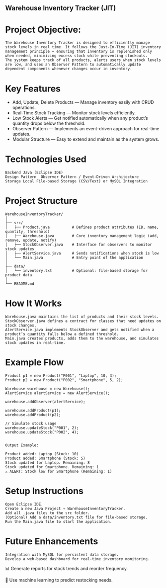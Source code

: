 ## Warehouse Inventory Tracker (JIT)
# Project Objective:
    The Warehouse Inventory Tracker is designed to efficiently manage stock levels in real time. It follows the Just-In-Time (JIT) inventory management principle — ensuring that inventory is replenished only when needed, minimizing excess stock while preventing stockouts.
    The system keeps track of all products, alerts users when stock levels are low, and uses an Observer Pattern to automatically update dependent components whenever changes occur in inventory.

# Key Features
   - Add, Update, Delete Products — Manage inventory easily with CRUD operations.
   - Real-Time Stock Tracking — Monitor stock levels efficiently.
   - Low Stock Alerts — Get notified automatically when any product’s quantity drops below the threshold.
   - Observer Pattern — Implements an event-driven approach for real-time updates.
   - Modular Structure — Easy to extend and maintain as the system grows.

# Technologies Used
    Backend	Java (Eclipse IDE)
    Design Pattern	Observer Pattern / Event-Driven Architecture
    Storage	Local File-based Storage (CSV/Text) or MySQL Integration

# Project Structure
    WarehouseInventoryTracker/
    │
    ├── src/
    │   ├── Product.java          # Defines product attributes (ID, name, quantity, threshold)
    │   ├── Warehouse.java        # Core inventory management logic (add, remove, update, notify)
    │   ├── StockObserver.java    # Interface for observers to monitor stock updates
    │   ├── AlertService.java     # Sends notifications when stock is low
    │   └── Main.java             # Entry point of the application
    │
    ├── data/
    │   └── inventory.txt         # Optional: file-based storage for product data
    │
    └── README.md

# How It Works

    Warehouse.java maintains the list of products and their stock levels.
    StockObserver.java defines a contract for classes that need updates on stock changes.
    AlertService.java implements StockObserver and gets notified when a product’s quantity falls below a defined threshold.
    Main.java creates products, adds them to the warehouse, and simulates stock updates in real-time.

# Example Flow
    Product p1 = new Product("P001", "Laptop", 10, 3);
    Product p2 = new Product("P002", "Smartphone", 5, 2);
    
    Warehouse warehouse = new Warehouse();
    AlertService alertService = new AlertService();
    
    warehouse.addObserver(alertService);
    
    warehouse.addProduct(p1);
    warehouse.addProduct(p2);

    // Simulate stock usage
    warehouse.updateStock("P001", 2);
    warehouse.updateStock("P002", 4);


    Output Example:
    
    Product added: Laptop (Stock: 10)
    Product added: Smartphone (Stock: 5)
    Stock updated for Laptop. Remaining: 8
    Stock updated for Smartphone. Remaining: 1
    ⚠️ ALERT: Stock low for Smartphone (Remaining: 1)

# Setup Instructions

    Open Eclipse IDE.
    Create a new Java Project → WarehouseInventoryTracker.
    Add all .java files to the src folder.
    (Optional) Add a data/inventory.txt file for file-based storage.
    Run the Main.java file to start the application.

# Future Enhancements
    Integration with MySQL for persistent data storage.
    Develop a web-based dashboard for real-time inventory monitoring.

📊 Generate reports for stock trends and reorder frequency.

🧠 Use machine learning to predict restocking needs.

